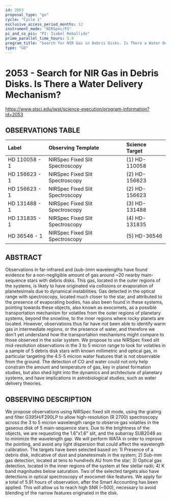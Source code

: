 ```yaml
---
id: 2053
proposal_type: "go"
cycle: "Cycle 1"
exclusive_access_period_months: 12
instrument_mode: "NIRSpec/FS"
pi_and_co_pis: "PI: Isabel Rebollido"
prime_parallel_time_hours: 5.9
program_title: "Search for NIR Gas in Debris Disks. Is There a Water Delivery Mechanism?"
type: "GO"
---
```

# 2053 - Search for NIR Gas in Debris Disks. Is There a Water Delivery Mechanism?
https://www.stsci.edu/jwst/science-execution/program-information?id=2053
## OBSERVATIONS TABLE
| Label             | Observing Template             | Science Target      |
| :---------------- | :----------------------------- | :------------------ |
| HD 110058 - 1     | NIRSpec Fixed Slit Spectroscopy | (1) HD-110058       |
| HD 156623 - 1     | NIRSpec Fixed Slit Spectroscopy | (2) HD-156623       |
| HD 156623 - 1     | NIRSpec Fixed Slit Spectroscopy | (2) HD-156623       |
| HD 131488 - 1     | NIRSpec Fixed Slit Spectroscopy | (3) HD-131488       |
| HD 131835 - 1     | NIRSpec Fixed Slit Spectroscopy | (4) HD-131835       |
| HD 36546 - 1      | NIRSpec Fixed Slit Spectroscopy | (5) HD-36546        |

## ABSTRACT

Observations in far-infrared and (sub-)mm wavelengths have found evidence for a non-negligible amount of gas around ~20 nearby main-sequence stars with debris disks. This gas, located in the outer regions of the systems, is likely to have originated via collisions or evaporation of planetesimals due to dynamical instabilities. Gas detected in the optical range with spectroscopy, located much closer to the star, and attributed to the presence of evaporating bodies, has also been found in these systems, pointing towards these objects, also known as exocomets, as a possible transportation mechanism for volatiles from the outer regions of planetary systems, beyond the snowline, to the inner regions where rocky planets are located. However, observations thus far have not been able to identify warm gas in intermediate regions, or the presence of water, and therefore we don't yet understand how the transportation mechanisms might compare to those observed in the solar system. We propose to use NIRSpec fixed slit mid-resolution observations in the 3 to 5 micron range to look for volatiles in a sample of 5 debris disk stars with known millimetric and optical gas, in particular targeting the 4.5-5 micron water features that is not observable from the ground. The detection of CO and water could not only help constrain the amount and temperature of gas, key in planet formation studies, but also shed light into the dynamics and architecture of planetary systems, and have implications in astrobiological studies, such as water delivery theories.

## OBSERVING DESCRIPTION

We propose observations using NIRSpec fixed slit mode, using the grating and filter G395H/F290LP to allow high-resolution (R 2700) spectroscopy across the 3 to 5 micron wavelength range to observe gas volatiles in the gaseous disk of 5 main-sequence stars. Due to the brightness of the objects, we are requesting the 1.6"x1.6" slit, and the subarray SUB2048 as to minimize the wavelength gap. We will perform WATA in order to improve the pointing, and avoid any light dispersion that could affect the wavelength calibration. The targets have been selected based on: 1) Presence of a debris disk, indicative of dust and planetesimals in the system; 2) Sub-mm gas detection, located at tens to hundreds AU from the star; 3) Optical gas detection, located in the inner regions of the system at few stellar radii; 4) K band magnitudes below saturation. Two of the selected targets also have detections in optical spectroscopy of exocomet-like features. We apply for a total of 5.91 hours of observation, after the Smart Accounting has been applied. This will allow us to reach high SNR (~500), necessary to avoid blending of the narrow features originated in the disk.